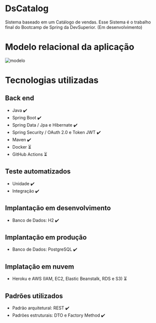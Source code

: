 # DsCatalog
Sistema baseado em um Catálogo de vendas. Esse Sistema é o trabalho final do Bootcamp de Spring da DevSuperior. (Em desenvolvimento)

# Modelo relacional da aplicação
![modelo](https://user-images.githubusercontent.com/37542212/143661579-24ac552f-108b-43aa-ad91-0e2811c3b3b6.png)

# Tecnologias utilizadas
## Back end
- Java :heavy_check_mark:
- Spring Boot :heavy_check_mark:
- Spring Data / Jpa e Hibernate :heavy_check_mark:
- Spring Security / OAuth 2.0 e Token JWT :heavy_check_mark:
- Maven :heavy_check_mark:
- Docker :hourglass_flowing_sand:
- GitHub Actions :hourglass_flowing_sand:

## Teste automatizados
- Unidade :heavy_check_mark:
- Integração :heavy_check_mark:

## Implantação em desenvolvimento
- Banco de Dados: H2 :heavy_check_mark:

## Implantação em produção 
- Banco de Dados: PostgreSQL :heavy_check_mark:

## Implatação em nuvem
- Heroku e AWS (IAM, EC2, Elastic Beanstalk, RDS e S3) :hourglass_flowing_sand:

## Padrões utilizados
- Padrão arquitetural: REST :heavy_check_mark:
- Padrões estruturais: DTO e Factory Method :heavy_check_mark:
